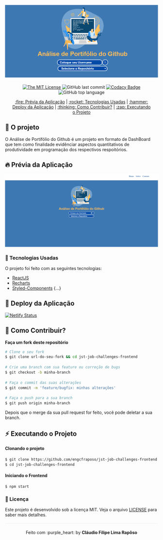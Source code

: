 <div align="center" style="margin-bottom: 20px;">
<img alt="jst-job-challenges-frontend" src="./img/logo.png" width="auto" heigth="auto"/>
</div>

<div align="center" style="margin: 20px;">

[![The MIT License](https://img.shields.io/badge/license-MIT-green.svg?style=flat-square)](http://github.com/jvictorfarias/jst-job-challenges-frontend/LICENSE.md)
![GitHub last commit](https://img.shields.io/github/last-commit/engcfraposo/jst-job-challenges-frontend?color=green&style=flat-square)
[![Codacy Badge](https://app.codacy.com/project/badge/Grade/30e0ef7a3c2146498723e53c9fcaeda7)](https://www.codacy.com/manual/engcfraposo/jst-job-challenges-frontend_2?utm_source=github.com&amp;utm_medium=referral&amp;utm_content=engcfraposo/jst-job-challenges-frontend&amp;utm_campaign=Badge_Grade)
![GitHub top language](https://img.shields.io/github/languages/top/engcfraposo/jst-job-challenges-frontend?style=flat-square)


<p align="center" >
  <a href="#fire-prévia-da-aplicação"> :fire: Prévia da Aplicação</a> |
  <a href="#rocket-tecnologias-usadas"> :rocket: Tecnologias Usadas</a> |
  <a href="#hammer-deploy-da-aplicação"> :hammer: Deploy da Aplicação</a> |
  <a href="#thinking-como-contribuir?"> :thinking: Como Contribuir?</a> |
  <a href="#zap-executando-o-projeto"> :zap: Executando o Projeto </a>
</p>

</div>

## :barber: O projeto

O Análise de Portifólio do Github é um projeto em formato de DashBoard que tem como finalidade evidênciar aspectos quantitativos de produtividade em programação dos respectivos respoitórios.

## :fire: Prévia da Aplicação

<div align="center">
<img src="./img/dashboard.gif" alt="preview"/>
</div>

### :rocket: Tecnologias Usadas

O projeto foi feito com as seguintes tecnologias:

- [ReactJS](https://pt-br.reactjs.org/)
- [Recharts](https://recharts.org/)
- [Styled-Components](https://styled-components.com/)
{...}

## :hammer: Deploy da Aplicação

[![Netlify Status](https://api.netlify.com/api/v1/badges/8316b6e0-f98a-4c2b-8bcb-65adf499bf41/deploy-status)](https://app.netlify.com/sites/jst-job-challenges-frontend/deploys)


## :thinking: Como Contribuir?
**Faça um fork deste repositório**

```bash
# Clone o seu fork
$ git clone url-do-seu-fork && cd jst-job-challenges-frontend

# Crie uma branch com sua feature ou correção de bugs
$ git checkout -b minha-branch

# Faça o commit das suas alterações
$ git commit -m 'feature/bugfix: minhas alterações'

# Faça o push para a sua branch
$ git push origin minha-branch
```

Depois que o merge da sua pull request for feito, você pode deletar a sua branch.

## :zap: Executando o Projeto
#### Clonando o projeto
```sh
$ git clone https://github.com/engcfraposo/jst-job-challenges-frontend.git
$ cd jst-job-challenges-frontend
```

#### Iniciando o Frontend
```sh
$ npm start
```

### :memo: Licença

Este projeto é desenvolvido sob a licença MIT. Veja o arquivo [LICENSE](LICENSE.md) para saber mais detalhes.

<p align="center" style="margin-top: 20px; border-top: 1px solid #eee; padding-top: 20px;">Feito com :purple_heart: by <strong> Cláudio Filipe Lima Rapôso</strong> </p>
